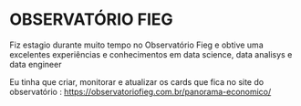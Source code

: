 # OBSERVATÓRIO FIEG

Fiz estagio durante muito tempo no Observatório Fieg e obtive uma excelentes experiências e conhecimentos em data science, data analisys e 
data engineer

Eu tinha que criar, monitorar e atualizar os cards que fica no site do observatório : https://observatoriofieg.com.br/panorama-economico/
